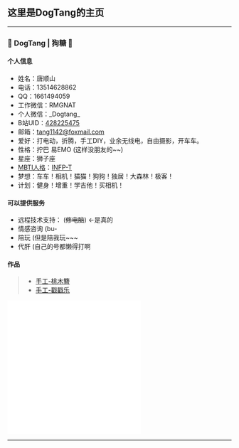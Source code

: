 ## 这里是DogTang的主页
---
### 👋 DogTang | 狗糖 👋

#### 个人信息
- 姓名：唐顺山
- 电话：13514628862
- QQ：1661494059
- 工作微信：RMGNAT 
- 个人微信：\_Dogtang\_
- B站UID：[428225475](https://space.bilibili.com/428225475?spm_id_from=333.337.0.0)
- 邮箱：tang1142@foxmail.com
- 爱好：打电动，折腾，手工DIY，业余无线电，自由摄影，开车车。
- 性格：拧巴 易EMO (这样没朋友的~~)
- 星座：狮子座
- [MBTI人格](https://www.16personalities.com/ch/)：[INFP-T](https://www.16personalities.com/ch/infp-%E4%BA%BA%E6%A0%BC)
- 梦想：车车！相机！猫猫！狗狗！独居！大森林！极客！
- 计划：健身！增重！学吉他！买相机！

#### 可以提供服务
- 远程技术支持： (~~修电脑~~) ←是真的
- 情感咨询 (bu-
- 陪玩 (但是陪我玩~~~
- 代肝 (自己的号都懒得打啊


#### 作品

> * [手工-桃木簪](https://www.bilibili.com/video/BV1zW4y1H7dd/)
> * [手工-戳戳乐](https://www.bilibili.com/video/BV1j7411Q7cr/)

<iframe src="//player.bilibili.com/player.html?aid=943962169&bvid=BV1zW4y1H7dd&cid=856323053&page=1" scrolling="no" border="0" frameborder="no" framespacing="0" allowfullscreen="true"> </iframe>
<iframe src="//player.bilibili.com/player.html?aid=99879257&bvid=BV1j7411Q7cr&cid=872856068&page=1" scrolling="no" border="0" frameborder="no" framespacing="0" allowfullscreen="true"> </iframe>

-----

